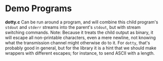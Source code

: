 # Demo Programs

**dotty.c**
Can be run around a program, and will combine this child program's
`stdout` and `stderr` streams into the parent's `stdout`, but with
stream switching commands.  Note: Because it treats the child output
as binary, it will escape all non-printable characters, even a mere
newline, not knowing what the transmission channel might otherwise
do to it.  For `dotty`, that's probably good in general, but for
the library it is a hint that we should make wrappers with different
escapes; for instance, to send ASCII with a length.


